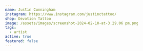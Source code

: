 ```yaml
---
name: Justin Cunningham
instagram: https://www.instagram.com/justinctattoo/
shop: Devotion Tattoo
image: /assets/images/screenshot-2024-02-10-at-3.29.06 pm.png
tags:
  - artist
active: true
featured: false
---
```

